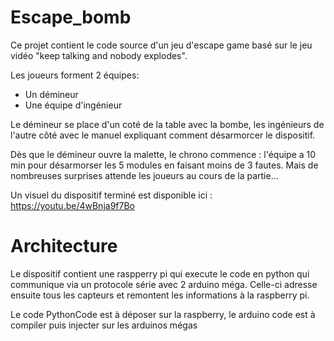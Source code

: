 # Escape_bomb
Ce projet contient le code source d'un jeu d'escape game basé sur le jeu vidéo "keep talking and nobody explodes".

Les joueurs forment 2 équipes:
* Un démineur
* Une équipe d'ingénieur

Le démineur se place d'un coté de la table avec la bombe, les ingénieurs de l'autre côté avec le manuel expliquant comment désarmorcer le dispositif.

Dès que le démineur ouvre la malette, le chrono commence : l'équipe a 10 min pour désarmorser les 5 modules en faisant moins de 3 fautes. Mais de nombreuses surprises attende les joueurs au cours de la partie...

Un visuel du dispositif terminé est disponible ici : https://youtu.be/4wBnja9f7Bo

# Architecture

Le dispositif contient une raspperry pi qui execute le code en python qui communique via un protocole série avec 2 arduino méga. Celle-ci adresse ensuite tous les capteurs et remontent les informations à la raspberry pi.

Le code PythonCode est à déposer sur la raspberry, le arduino code est à compiler puis injecter sur les arduinos mégas
